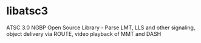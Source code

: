 # libatsc3
ATSC 3.0 NGBP Open Source Library - Parse LMT, LLS and other signaling, object delivery via ROUTE, video playback of MMT and DASH 
